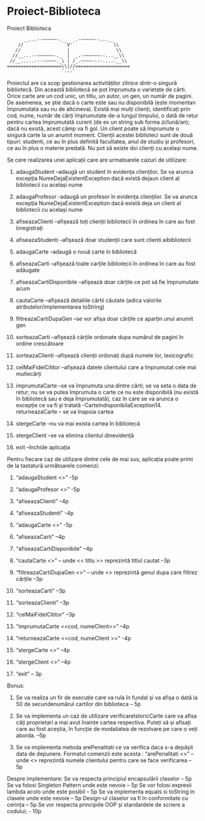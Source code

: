 # Proiect-Biblioteca
Proiect Biblioteca

```
      __...--~~~~~-._   _.-~~~~~--...__
    //               `V'               \\
   //                 |                 \\
  //__...--~~~~~~-._  |  _.-~~~~~~--...__\\
 //__.....----~~~~._\ | /_.~~~~----.....__\\
====================\\|//====================
                    `---`
```

Proiectul are ca scop gestionarea activităților zilnice dintr-o singură bibliotecă. Din această
bibliotecă se pot împrumuta o varietate de cărti. Orice carte are un cod unic, un titlu, un autor, un gen,
un număr de pagini. De asemenea, se știe dacă o carte este sau nu disponibilă (este momentan
împrumutata sau nu de altcineva). Există mai mulți clienți, identificați prin cod, nume, număr de cărți
împrumutate de-a lungul timpului, o dată de retur pentru cartea împrumutată curent (de ex un string
sub forma zi/lună/an); dacă nu există, acest câmp va fi gol. Un client poate să împrumute o singură carte
la un anumit moment. Clienții acestei biblioteci sunt de două tipuri: studenti, ce au în plus definită
facultatea, anul de studiu și profesori, ce au în plus o materie predată. Nu pot să existe doi clienți cu
același nume.

Se cere realizarea unei aplicații care are urmatoarele cazuri de utilizare:

1. adaugaStudent
    –adaugă un student în evidența clienților. Se va arunca excepția
NumeDejaExistentException dacă există dejaun client al bibliotecii cu același
nume

2. adaugaProfesor
    -adaugă un profesor în evidența clienților. Se va arunca excepția
NumeDejaExistentException dacă există deja un client al bibliotecii cu același nume

3. afiseazaClienti
     –afișează toți clienții bibliotecii în ordinea în care au fost înregistrați

4. afiseazaStudenti
     –afișează doar studenții care sunt clienti aibibliotecii

5. adaugaCarte
     –adaugă o nouă carte în bibliotecă

6. afiseazaCarti
     –afișează toate carțile bibliotecii în ordinea în care au fost adăugate

7. afiseazaCartiDisponibile
     –afișează doar cărțile ce pot să fie împrumutate acum

8. cautaCarte
    –afișează detaliile cărtii căutate (adica valorile atributelor/implementarea toString)

9. filtreazaCartiDupaGen
    –se vor afișa doar cărțile ce aparțin unui anumit gen

10. sorteazaCarti
    –afișează cărțile ordonate dupa numărul de pagini în ordine crescătoare

11. sorteazaClienti
    –afișează clienții ordonați după numele lor, lexicografic

12. celMaiFidelCititor
    –afișează datele clientului care a împrumutat cele mai multecărți

13. imprumutaCarte
    –se va împrumuta una dintre cărti; se va seta o data de retur; nu se va putea
împrumuta o carte ce nu este disponibilă (nu există în bibliotecă sau e deja împrumutată), caz în care
se va arunca o excepție ce va fi și tratată -CarteIndisponibilaException14. returneazaCarte – se va înapoia cartea

15. stergeCarte
    –nu va mai exista cartea în bibliotecă

16. stergeClient
    –se va elimina clientul dinevidență

17. exit
    –închide aplicația



  Pentru fiecare caz de utilizare dintre cele de mai sus, aplicația poate primi de la tastatură următoarele
comenzi:

1. “adaugaStudent <<atribute specifice>>” -5p

2. “adaugaProfesor <<atribute specifice>>” -5p

3. “afiseazaClienti” –4p

4. “afiseazaStudenti” -4p

5. “adaugaCarte <<atribute specifice>>" -5p

6. “afiseazaCarti” –4p

7. “afiseazaCartiDisponibile” –4p

8. “cautaCarte <<titlu>>” – unde << titlu >> reprezintă titlul cautat –3p

9. “filtreazaCartiDupaGen <<gen>>” – unde <<gen>> reprezintă genul dupa care filtrez cărțile –3p

10. “sorteazaCarti” –3p

11. “sorteazaClienti” –3p

12. “celMaiFidelCititor” –3p

13. “imprumutaCarte <<cod, numeClient>>” –4p

14. “returneazaCarte <<cod, numeClient >>” -4p

15. “stergeCarte <<titlu>>” –4p

16. “stergeClient <<nume>>” –4p

17. “exit” – 3p

Bonus:
1. Se va realiza un fir de execuție care va rula în fundal și va afișa o dată la 50 de secundenumărul
cartilor din biblioteca – 5p

2. Se va implementa un caz de utilizare verificareIstoricCarte care va afisa câți proprietari a mai avut
înainte cartea respectiva. Puteți să și afisați care au fost aceștia, în funcție de modaliatea de rezolvare pe
care o veți aborda. –5p

3. Se va implementa metoda arePenalitati ce va verifica daca s-a depășit data de depunere. Formatul
comenzii este acesta :
“arePenalitati <<nume>>” – unde <<nume>> reprezintă numele clientului pentru care se
face verificarea – 5p


Despre implementare:
Se va respecta principiul encapsulării claselor – 5p
Se va folosi Singleton Pattern unde este nevoie – 5p
Se vor folosi expresii lambda acolo unde este posibil – 5p
Se va implementa equals si toString in clasele unde este nevoie – 5p
Design-ul claselor va fi în conformitate cu cerința – 5p
Se vor respecta principiile OOP și standardele de scriere a codului; - 10p
